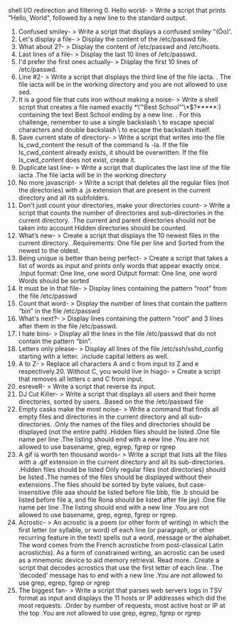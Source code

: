 shell I/O redirection and filtering
0. Hello world- > Write a script that prints "Hello, World", followed by a new line to the standard output.
1. Confused smiley- > Write a script that displays a confused smiley "(Ôo)'.
2. Let's display a file- >  Display the content of the /etc/passwd file.
3. What about 2?- > Display the content of /etc/passwd and /etc/hosts.
4. Last lines of a file- > Display the last 10 lines of /etc/passwd.
5. I'd prefer the first ones actually- > Display the first 10 lines of /etc/passwd.
6. Line #2- > Write a script that displays the third line of the file iacta.
   . The file iacta will be in the working directory and you are not allowed to use sed.
7. It is a good file that cuts iron without making a noise- > Write a shell script that creates a file named exactly \*\\'"Best School"\'\\*$\?\*\*\*\*\*:) containing the text Best School ending by a new line.
   . For this challenge, remember to use a single backslash \ to escape special characters and double backslash \\ to escape the backslash itself.
8. Save current state of directory- > Write a script that writes into the file ls_cwd_content the result of the command ls -la. If the file ls_cwd_content already exists, it should be overwritten. If the file ls_cwd_content does not exist, create it.
9. Duplicate last line- > Write a script that duplicates the last line of the file iacta
  .The file iacta will be in the working directory
10. No more javascript- > Write a script that deletes all the regular files (not the directories) with a .js extension that are present in the current directory and all its subfolders.
11. Don't just count your directories, make your directories count- > Write a script that counts the number of directories and sub-directories in the current directory.
  .The current and parent directories should not be taken into account Hidden directories should be counted.
12. What’s new- > Create a script that displays the 10 newest files in the current directory.
   .Requirements: One file per line and Sorted from the newest to the oldest.
13. Being unique is better than being perfect- > Create a script that takes a list of words as input and prints only words that appear exactly once.
   .Input format: One line, one word Output format: One line, one word Words should be sorted
14.  It must be in that file- > Display lines containing the pattern “root” from the file /etc/passwd
15. Count that word- > Display the number of lines that contain the pattern “bin” in the file /etc/passwd
16. What's next?- > Display lines containing the pattern “root” and 3 lines after them in the file /etc/passwd.
17. I hate bins- > Display all the lines in the file /etc/passwd that do not contain the pattern “bin”.
18. Letters only please- > Display all lines of the file /etc/ssh/sshd_config starting with a letter.
   .include capital letters as well.
19. A to Z- > Replace all characters A and c from input to Z and e respectively.20. Without C, you would live in hiago- > Create a script that removes all letters c and C from input.
21. esreveR- > Write a script that reverse its input.
22. DJ Cut Killer- > Write a script that displays all users and their home directories, sorted by users.
   .Based on the the /etc/passwd file
23. Empty casks make the most noise- > Write a command that finds all empty files and directories in the current directory and all sub-directories.
    .Only the names of the files and directories should be displayed (not the entire path)
    .Hidden files should be listed
    .One file name per line
    .The listing should end with a new line
    .You are not allowed to use basename, grep, egrep, fgrep or rgrep
24. A gif is worth ten thousand words- > Write a script that lists all the files with a .gif extension in the current directory and all its sub-directories.
     .Hidden files should be listed Only regular files (not directories) should be listed
    .The names of the files should be displayed without their extensions
    .The files should be sorted by byte values, but case-insensitive (file aaa should be listed before file bbb, file .b should be listed before file a, and file Rona should be listed after file jay)
    .One file name per line
    .The listing should end with a new line
    .You are not allowed to use basename, grep, egrep, fgrep or rgrep.
25. Acrostic- > An acrostic is a poem (or other form of writing) in which the first letter (or syllable, or word) of each line (or paragraph, or other recurring feature in the text) spells out a word, message or the alphabet. The word comes from the French acrostiche from post-classical Latin acrostichis). As a form of constrained writing, an acrostic can be used as a mnemonic device to aid memory retrieval. Read more.
     .Create a script that decodes acrostics that use the first letter of each line.
     .The ‘decoded’ message has to end with a new line
     .You are not allowed to use grep, egrep, fgrep or rgrep
26. The biggest fan- > Write a script that parses web servers logs in TSV format as input and displays the 11 hosts or IP addresses which did the most requests.
     .Order by number of requests, most active host or IP at the top
     .You are not allowed to use grep, egrep, fgrep or rgrep
